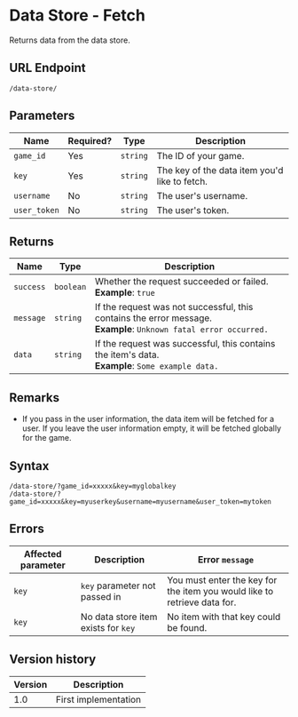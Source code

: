 # Data Store - Fetch

Returns data from the data store.

## URL Endpoint

```
/data-store/
```

## Parameters

| Name         | Required? | Type     | Description                                   |
| ------------ | --------- | -------- | --------------------------------------------- |
| `game_id`    | Yes       | `string` | The ID of your game.                          |
| `key`        | Yes       | `string` | The key of the data item you'd like to fetch. |
| `username`   | No        | `string` | The user's username.                          |
| `user_token` | No        | `string` | The user's token.                             |

## Returns

| Name      | Type      | Description                                                                                                           |
| --------- | --------- | --------------------------------------------------------------------------------------------------------------------- |
| `success` | `boolean` | Whether the request succeeded or failed. <br> **Example**: `true`                                                     |
| `message` | `string`  | If the request was not successful, this contains the error message. <br> **Example**: `Unknown fatal error occurred.` |
| `data`    | `string`  | If the request was successful, this contains the item's data. <br> **Example**: `Some example data.`                  |

## Remarks

* If you pass in the user information, the data item will be fetched for a user. If you leave the
	user information empty, it will be fetched globally for the game.

## Syntax

```
/data-store/?game_id=xxxxx&key=myglobalkey
/data-store/?game_id=xxxxx&key=myuserkey&username=myusername&user_token=mytoken
```

## Errors

| Affected parameter | Description                         | Error `message`                                                          |
| ------------------ | ----------------------------------- | ------------------------------------------------------------------------ |
| `key`              | `key` parameter not passed in       | You must enter the key for the item you would like to retrieve data for. |
| `key`              | No data store item exists for `key` | No item with that key could be found.                                    |

## Version history

| Version | Description          |
| ------- | -------------------- |
| 1.0     | First implementation |
